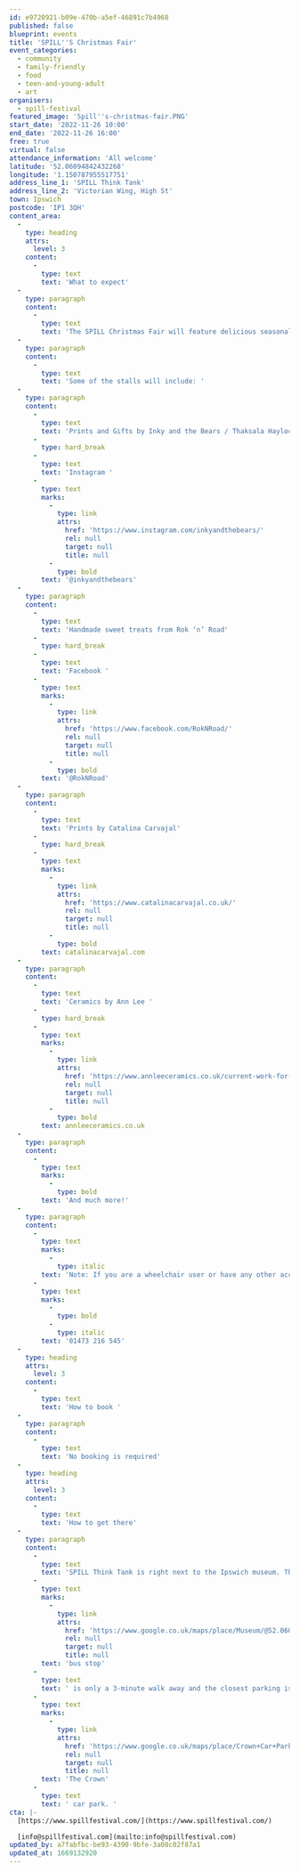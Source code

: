 ```yaml
---
id: e9720921-b09e-470b-a5ef-46891c7b4968
published: false
blueprint: events
title: 'SPILL''S Christmas Fair'
event_categories:
  - community
  - family-friendly
  - food
  - teen-and-young-adult
  - art
organisers:
  - spill-festival
featured_image: 'Spill''s-christmas-fair.PNG'
start_date: '2022-11-26 10:00'
end_date: '2022-11-26 16:00'
free: true
virtual: false
attendance_information: 'All welcome'
latitude: '52.06094842432268'
longitude: '1.150787955517751'
address_line_1: 'SPILL Think Tank'
address_line_2: 'Victorian Wing​, High St'
town: Ipswich
postcode: 'IP1 3QH'
content_area:
  -
    type: heading
    attrs:
      level: 3
    content:
      -
        type: text
        text: 'What to expect'
  -
    type: paragraph
    content:
      -
        type: text
        text: 'The SPILL Christmas Fair will feature delicious seasonal treats, and stalls from local artists and makers - selling prints, artwork and crafts. Find fantastic gifts, enjoy a mince pie and listen to Christmas tunes from our in-house DJ.'
  -
    type: paragraph
    content:
      -
        type: text
        text: 'Some of the stalls will include: '
  -
    type: paragraph
    content:
      -
        type: text
        text: 'Prints and Gifts by Inky and the Bears / Thaksala Haylock'
      -
        type: hard_break
      -
        type: text
        text: 'Instagram '
      -
        type: text
        marks:
          -
            type: link
            attrs:
              href: 'https://www.instagram.com/inkyandthebears/'
              rel: null
              target: null
              title: null
          -
            type: bold
        text: '@inkyandthebears'
  -
    type: paragraph
    content:
      -
        type: text
        text: 'Handmade sweet treats from Rok ‘n’ Road'
      -
        type: hard_break
      -
        type: text
        text: 'Facebook '
      -
        type: text
        marks:
          -
            type: link
            attrs:
              href: 'https://www.facebook.com/RokNRoad/'
              rel: null
              target: null
              title: null
          -
            type: bold
        text: '@RokNRoad'
  -
    type: paragraph
    content:
      -
        type: text
        text: 'Prints by Catalina Carvajal'
      -
        type: hard_break
      -
        type: text
        marks:
          -
            type: link
            attrs:
              href: 'https://www.catalinacarvajal.co.uk/'
              rel: null
              target: null
              title: null
          -
            type: bold
        text: catalinacarvajal.com
  -
    type: paragraph
    content:
      -
        type: text
        text: 'Ceramics by Ann Lee '
      -
        type: hard_break
      -
        type: text
        marks:
          -
            type: link
            attrs:
              href: 'https://www.annleeceramics.co.uk/current-work-for-sale'
              rel: null
              target: null
              title: null
          -
            type: bold
        text: annleeceramics.co.uk
  -
    type: paragraph
    content:
      -
        type: text
        marks:
          -
            type: bold
        text: 'And much more!'
  -
    type: paragraph
    content:
      -
        type: text
        marks:
          -
            type: italic
        text: 'Note: If you are a wheelchair user or have any other access requirements you would like to discuss with us before your visit, please call '
      -
        type: text
        marks:
          -
            type: bold
          -
            type: italic
        text: '01473 216 545'
  -
    type: heading
    attrs:
      level: 3
    content:
      -
        type: text
        text: 'How to book '
  -
    type: paragraph
    content:
      -
        type: text
        text: 'No booking is required'
  -
    type: heading
    attrs:
      level: 3
    content:
      -
        type: text
        text: 'How to get there'
  -
    type: paragraph
    content:
      -
        type: text
        text: 'SPILL Think Tank is right next to the Ipswich museum. The closest '
      -
        type: text
        marks:
          -
            type: link
            attrs:
              href: 'https://www.google.co.uk/maps/place/Museum/@52.0606482,1.1502627,18.83z/data=!4m12!1m6!3m5!1s0x47d9a1d28b0e3903:0xcc28aeb4cb01b07c!2sSPILL+Think+Tank!8m2!3d52.0607945!4d1.1507401!3m4!1s0x47d9a1d2f3189d57:0xb23d7708dd715350!8m2!3d52.060497!4d1.15128'
              rel: null
              target: null
              title: null
        text: 'bus stop'
      -
        type: text
        text: ' is only a 3-minute walk away and the closest parking is the '
      -
        type: text
        marks:
          -
            type: link
            attrs:
              href: 'https://www.google.co.uk/maps/place/Crown+Car+Park/@52.0600684,1.1490203,17.58z/data=!4m22!1m16!4m15!1m6!1m2!1s0x47d9a1d28b0e3903:0xcc28aeb4cb01b07c!2sSPILL+Think+Tank,+Victorian+Wing%E2%80%8B,+High+St,+Ipswich+IP1+3QH!2m2!1d1.1507401!2d52.0607945!1m6!1m2!1s0x47d9a1cd5d8f1e39:0xbff6926cb6aa9ee7!2sSt+Matthews+Street+Adjacent+Ipswich+Furniture+Project,+Ipswich,+Ipswich+IP1+3EU!2m2!1d1.1490037!2d52.0595276!3e3!3m4!1s0x47d9a1d2e3079235:0x3be477b8f9b3a15f!8m2!3d52.0601593!4d1.1525313https://www.google.co.uk/maps/place/Crown+Car+Park/@52.0600684,1.1490203,17.58z/data=!4m22!1m16!4m15!1m6!1m2!1s0x47d9a1d28b0e3903:0xcc28aeb4cb01b07c!2sSPILL+Think+Tank,+Victorian+Wing%E2%80%8B,+High+St,+Ipswich+IP1+3QH!2m2!1d1.1507401!2d52.0607945!1m6!1m2!1s0x47d9a1cd5d8f1e39:0xbff6926cb6aa9ee7!2sSt+Matthews+Street+Adjacent+Ipswich+Furniture+Project,+Ipswich,+Ipswich+IP1+3EU!2m2!1d1.1490037!2d52.0595276!3e3!3m4!1s0x47d9a1d2e3079235:0x3be477b8f9b3a15f!8m2!3d52.0601593!4d1.1525313'
              rel: null
              target: null
              title: null
        text: 'The Crown'
      -
        type: text
        text: ' car park. '
cta: |-
  [https://www.spillfestival.com/](https://www.spillfestival.com/)

  [info@spillfestival.com](mailto:info@spillfestival.com)
updated_by: a7fabfbc-be93-4390-9bfe-3a08c02f87a1
updated_at: 1669132920
---
```

